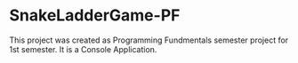 # SnakeLadderGame-PF
This project was created as Programming Fundmentals semester project for 1st semester. It is a Console Application.
